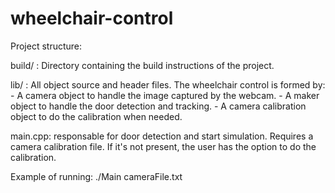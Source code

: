 # wheelchair-control

Project structure:

build/ : Directory containing the build instructions of the project.

lib/ : All object source and header files. The wheelchair control is formed by: - A camera object to handle the image captured by the webcam. - A maker object to handle the door detection and tracking. - A camera calibration object to do the calibration when needed.

main.cpp: responsable for door detection and start simulation. Requires a camera calibration file. If it's not present, the user has the option to do the calibration.

Example of running: ./Main cameraFile.txt

